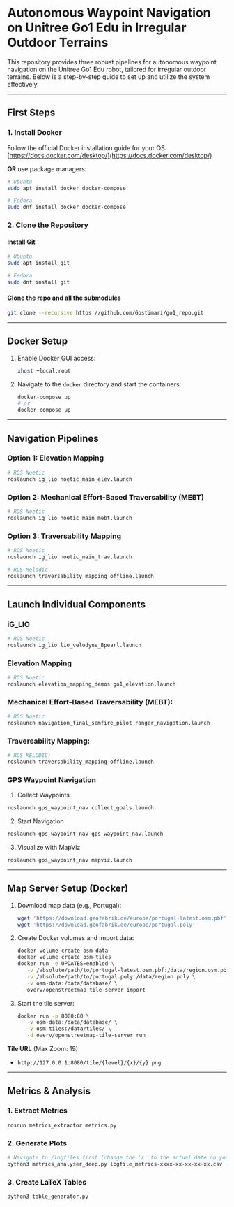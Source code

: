 # Autonomous Waypoint Navigation on Unitree Go1 Edu in Irregular Outdoor Terrains

This repository provides three robust pipelines for autonomous waypoint navigation on the Unitree Go1 Edu robot, tailored for irregular outdoor terrains. Below is a step-by-step guide to set up and utilize the system effectively.

---

## First Steps

### 1. Install Docker
Follow the official Docker installation guide for your OS:  
[https://docs.docker.com/desktop/](https://docs.docker.com/desktop/)

**OR** use package managers:  
```bash
# Ubuntu
sudo apt install docker docker-compose

# Fedora
sudo dnf install docker docker-compose
```

### 2. Clone the Repository
#### Install Git
```bash
# Ubuntu
sudo apt install git

# Fedora
sudo dnf install git
```

#### Clone the repo and all the submodules
```bash
git clone --recursive https://github.com/Gostimari/go1_repo.git
```

---

## Docker Setup
1. Enable Docker GUI access:
   ```bash
   xhost +local:root
   ```
2. Navigate to the `docker` directory and start the containers:
   ```bash
   docker-compose up
   # or
   docker compose up
   ```
---

## Navigation Pipelines

### Option 1: Elevation Mapping
```bash
# ROS Noetic
roslaunch ig_lio noetic_main_elev.launch
```

### Option 2: Mechanical Effort-Based Traversability (MEBT)
```bash
# ROS Noetic
roslaunch ig_lio noetic_main_mebt.launch
```

### Option 3: Traversability Mapping
```bash
# ROS Noetic
roslaunch ig_lio noetic_main_trav.launch

# ROS Melodic
roslaunch traversability_mapping offline.launch
```

---

## Launch Individual Components

### iG_LIO
```bash
# ROS Noetic
roslaunch ig_lio lio_velodyne_Bpearl.launch
```

### Elevation Mapping
```bash
# ROS Noetic
roslaunch elevation_mapping_demos go1_elevation.launch
```

### Mechanical Effort-Based Traversability (MEBT):
```bash
# ROS Noetic
roslaunch navigation_final_semfire_pilot ranger_navigation.launch
```

### Traversability Mapping:
```bash
# ROS MELODIC:
roslaunch traversability_mapping offline.launch
```

### GPS Waypoint Navigation

1. Collect Waypoints
```bash
roslaunch gps_waypoint_nav collect_goals.launch
```

2. Start Navigation
```bash
roslaunch gps_waypoint_nav gps_waypoint_nav.launch
```

3. Visualize with MapViz
```bash
roslaunch gps_waypoint_nav mapviz.launch
```

---

## Map Server Setup (Docker)

1. Download map data (e.g., Portugal):
   ```bash
   wget 'https://download.geofabrik.de/europe/portugal-latest.osm.pbf'
   wget 'https://download.geofabrik.de/europe/portugal.poly'
   ```

2. Create Docker volumes and import data:
   ```bash
   docker volume create osm-data
   docker volume create osm-tiles
   docker run -e UPDATES=enabled \
      -v /absolute/path/to/portugal-latest.osm.pbf:/data/region.osm.pbf \
      -v /absolute/path/to/portugal.poly:/data/region.poly \
      -v osm-data:/data/database/ \
      overv/openstreetmap-tile-server import
   ```

3. Start the tile server:
   ```bash
   docker run -p 8080:80 \
      -v osm-data:/data/database/ \
      -v osm-tiles:/data/tiles/ \
      -d overv/openstreetmap-tile-server run
   ```

**Tile URL** (Max Zoom: 19):  
- `http://127.0.0.1:8080/tile/{level}/{x}/{y}.png`

---

## Metrics & Analysis

### 1. Extract Metrics
```bash
rosrun metrics_extractor metrics.py
```

### 2. Generate Plots
```bash
# Navigate to /logfiles first (change the 'x' to the actual date on your file)
python3 metrics_analyser_deep.py logfile_metrics-xxxx-xx-xx-xx-xx.csv -o ../plots
```

### 3. Create LaTeX Tables
```bash
python3 table_generator.py
```
